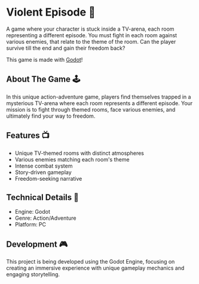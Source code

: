 # Violent Episode 🧟

A game where your character is stuck inside a TV-arena, each room representing a different episode. You must fight in each room against various enemies, that relate to the theme of the room. Can the player survive till the end and gain their freedom back?

This game is made with [Godot](https://godotengine.org/)!

## About The Game 🕹️
In this unique action-adventure game, players find themselves trapped in a mysterious TV-arena where each room represents a different episode. Your mission is to fight through themed rooms, face various enemies, and ultimately find your way to freedom.

## Features 📺
- Unique TV-themed rooms with distinct atmospheres
- Various enemies matching each room's theme
- Intense combat system
- Story-driven gameplay
- Freedom-seeking narrative

## Technical Details 🤖
- Engine: Godot
- Genre: Action/Adventure
- Platform: PC

## Development 🎮
This project is being developed using the Godot Engine, focusing on creating an immersive experience with unique gameplay mechanics and engaging storytelling.
